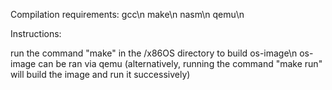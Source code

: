 Compilation requirements:
gcc\n
make\n
nasm\n
qemu\n


Instructions:

run the command "make" in the /x86OS directory to build os-image\n
os-image can be ran via qemu (alternatively, running the command "make run" will build the image and run it successively) 
